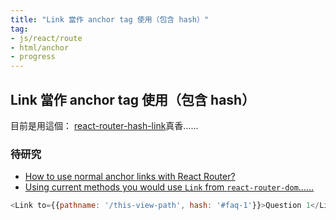 ```yaml
---
title: "Link 當作 anchor tag 使用（包含 hash）"
tag: 
- js/react/route
- html/anchor
- progress
---
```


##  Link 當作 anchor tag 使用（包含 hash）
目前是用這個：
[react-router-hash-link](https://www.npmjs.com/package/react-router-hash-link)真香……


### 待研究

- [How to use normal anchor links with React Router?](https://thewebdev.info/2022/03/08/how-to-use-normal-anchor-links-with-react-router/)
- [Using current methods you would use `Link` from `react-router-dom`......](https://stackoverflow.com/a/66861030)

```javascript
<Link to={{pathname: '/this-view-path', hash: '#faq-1'}}>Question 1</Link>
```